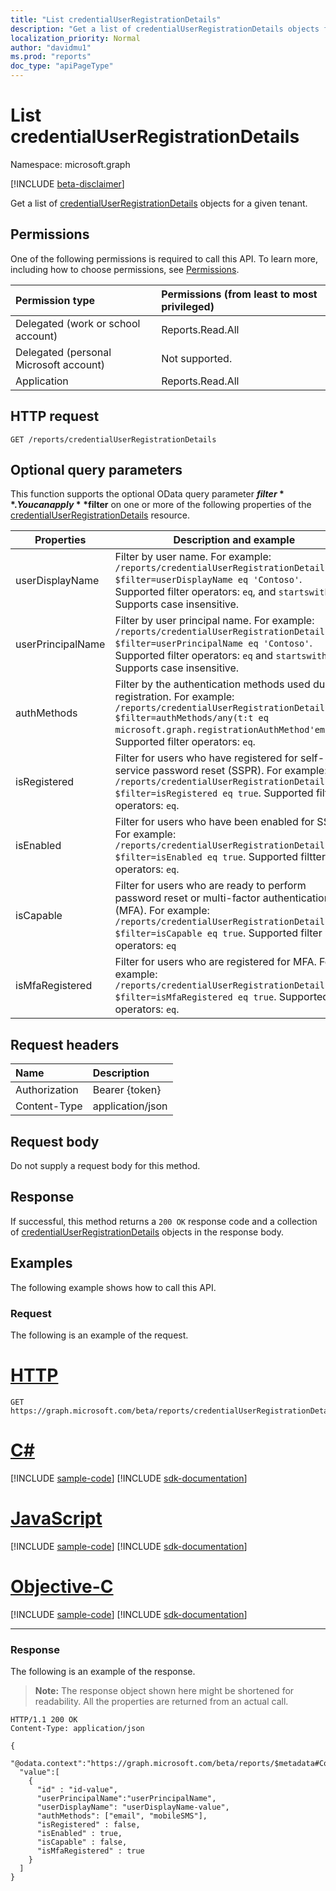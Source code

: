```yaml
---
title: "List credentialUserRegistrationDetails"
description: "Get a list of credentialUserRegistrationDetails objects for a given tenant."
localization_priority: Normal
author: "davidmu1"
ms.prod: "reports"
doc_type: "apiPageType"
---
```


# List credentialUserRegistrationDetails

Namespace: microsoft.graph

[!INCLUDE [beta-disclaimer](../../includes/beta-disclaimer.md)]

Get a list of [credentialUserRegistrationDetails](../resources/credentialuserregistrationdetails.md) objects for a given tenant.

## Permissions

One of the following permissions is required to call this API. To learn more, including how to choose permissions, see [Permissions](/graph/permissions-reference).

| Permission type                        | Permissions (from least to most privileged) |
|:---------------------------------------|:--------------------------------------------|
| Delegated (work or school account)     | Reports.Read.All |
| Delegated (personal Microsoft account) | Not supported. |
| Application                            | Reports.Read.All |

## HTTP request

<!-- { "blockType": "ignored" } -->

```http
GET /reports/credentialUserRegistrationDetails
```

## Optional query parameters

This function supports the optional OData query parameter **$filter**. You can apply **$filter** on one or more of the following properties of the [credentialUserRegistrationDetails](../resources/credentialuserregistrationdetails.md) resource.

| Properties | Description and example |
| --------- | ----------------------- |
| userDisplayName | Filter by user name. For example: `/reports/credentialUserRegistrationDetails?$filter=userDisplayName eq 'Contoso'`. Supported filter operators: `eq`, and `startswith()`. Supports case insensitive. |
| userPrincipalName | Filter by user principal name. For example: `/reports/credentialUserRegistrationDetails?$filter=userPrincipalName eq 'Contoso'`. Supported filter operators: `eq` and `startswith()`. Supports case insensitive. |
| authMethods | Filter by the authentication methods used during registration. For example: `/reports/credentialUserRegistrationDetails?$filter=authMethods/any(t:t eq microsoft.graph.registrationAuthMethod'email')`. Supported filter operators: `eq`. |
| isRegistered | Filter for users who have registered for self-service password reset (SSPR). For example: `/reports/credentialUserRegistrationDetails?$filter=isRegistered eq true`. Supported filter operators: `eq`. |
| isEnabled | Filter for users who have been enabled for SSPR. For example: `/reports/credentialUserRegistrationDetails?$filter=isEnabled eq true`. Supported filtter operators: `eq`. |
| isCapable | Filter for users who are ready to perform password reset or multi-factor authentication (MFA). For example: `/reports/credentialUserRegistrationDetails?$filter=isCapable eq true`. Supported filter operators: `eq` |
| isMfaRegistered | Filter for users who are registered for MFA. For example: `/reports/credentialUserRegistrationDetails?$filter=isMfaRegistered eq true`. Supported filter operators: `eq`. |

## Request headers

| Name      |Description|
|:----------|:----------|
| Authorization | Bearer {token} |
| Content-Type | application/json |

## Request body

Do not supply a request body for this method.

## Response

If successful, this method returns a `200 OK` response code and a collection of [credentialUserRegistrationDetails](../resources/credentialuserregistrationdetails.md) objects in the response body.

## Examples

The following example shows how to call this API.

### Request

The following is an example of the request.

# [HTTP](#tab/http)
<!-- {
  "blockType": "request",
  "name": "get_credentialuserregistrationdetails"
}-->

```msgraph-interactive
GET https://graph.microsoft.com/beta/reports/credentialUserRegistrationDetails
```
# [C#](#tab/csharp)
[!INCLUDE [sample-code](../includes/snippets/csharp/get-credentialuserregistrationdetails-csharp-snippets.md)]
[!INCLUDE [sdk-documentation](../includes/snippets/snippets-sdk-documentation-link.md)]

# [JavaScript](#tab/javascript)
[!INCLUDE [sample-code](../includes/snippets/javascript/get-credentialuserregistrationdetails-javascript-snippets.md)]
[!INCLUDE [sdk-documentation](../includes/snippets/snippets-sdk-documentation-link.md)]

# [Objective-C](#tab/objc)
[!INCLUDE [sample-code](../includes/snippets/objc/get-credentialuserregistrationdetails-objc-snippets.md)]
[!INCLUDE [sdk-documentation](../includes/snippets/snippets-sdk-documentation-link.md)]

---


### Response

The following is an example of the response.

> **Note:** The response object shown here might be shortened for readability. All the properties are returned from an actual call.

<!-- {
  "blockType": "response",
  "truncated": true,
  "@odata.type": "microsoft.graph.credentialUserRegistrationDetails",
  "isCollection": true
} -->

```http
HTTP/1.1 200 OK
Content-Type: application/json

{
  "@odata.context":"https://graph.microsoft.com/beta/reports/$metadata#Collection(microsoft.graph.credentialUserRegistrationDetails)",
  "value":[
    {
      "id" : "id-value",
      "userPrincipalName":"userPrincipalName",
      "userDisplayName": "userDisplayName-value",
      "authMethods": ["email", "mobileSMS"],
      "isRegistered" : false,
      "isEnabled" : true,
      "isCapable" : false,
      "isMfaRegistered" : true
    }
  ]
}
```

<!-- uuid: 16cd6b66-4b1a-43a1-adaf-3a886856ed98
2019-02-04 14:57:30 UTC -->
<!-- {
  "type": "#page.annotation",
  "description": "List credentialUserRegistrationDetails",
  "keywords": "",
  "section": "documentation",
  "tocPath": ""
}-->
